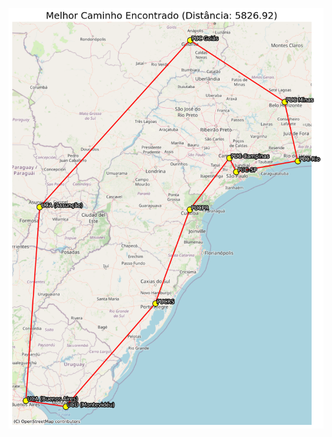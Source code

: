 ![Imagem do mapa com a rota otimizada](https://github.com/anildoferreira/computacao-natural-aco-puc/blob/main/Mapa.png?raw=true)
